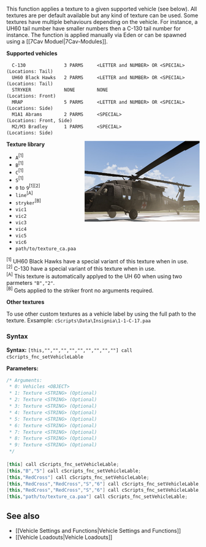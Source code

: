 This function applies a texture to a given supported vehicle (see below). All textures are per default available but any kind of texture can be used. Some textures have multiple behaviours depending on the vehicle. For instance, a UH60 tail number have smaller numbers then a C-130 tail number for instance.
The function is applied manually via Eden or can be spawned using a [[7Cav Moduel|7Cav-Modules]].

**Supported vehicles**
```
  C-130              3 PARMS     <LETTER and NUMBER> OR <SPECIAL>    (Locations: Tail)
  UH60 Black Hawks   2 PARMS     <LETTER and NUMBER> OR <SPECIAL>    (Locations: Tail)
  STRYKER            NONE        NONE                                (Locations: Front)
  MRAP               5 PARMS     <LETTER and NUMBER> OR <SPECIAL>    (Locations: Side)
  M1A1 Abrams        2 PARMS     <SPECIAL>                           (Locations: Front, Side)
  M2/M3 Bradley      1 PARMS     <SPECIAL>                           (Locations: Side)
```
**Texture library**
<img align="right" width="300" height="210" src="https://github.com/7Cav/cScripts/blob/main/resourses/wikigfx/Texture_Lable.png">
- `A`<sup>[1]</sup>
- `B`<sup>[1]</sup> 
- `C`<sup>[1]</sup>
- `S`<sup>[1]</sup> 
- `0` to `9`<sup>[1]</sup><sup>[2]</sup>
- `line`<sup>[A]</sup> 
- `stryker`<sup>[B]</sup> 
- `vic1` 
- `vic2` 
- `vic3` 
- `vic4` 
- `vic5` 
- `vic6`
- `path/to/texture_ca.paa`

<sup>[1]</sup> UH60 Black Hawks have a special variant of this texture when in use. <br>
<sup>[2]</sup> C-130 have a special variant of this texture when in use. <br>
<sup>[A]</sup> This texture is automatically applyed to the UH 60 when using two parmeters `"B","2"`. <br>
<sup>[B]</sup> Gets applied to the striker front no arguments required. <br>

**Other textures**

To use other custom textures as a vehicle label by using the full path to the texture. Exsample: `cScripts\Data\Insignia\1-1-C-17.paa`

### Syntax
**Syntax:** `[this,"","","","","","","","",""] call cScripts_fnc_setVehicleLable`

**Parameters:**
```cpp
/* Arguments:
 * 0: Vehicles <OBJECT>
 * 1: Texture <STRING> (Optional)
 * 2: Texture <STRING> (Optional)
 * 3: Texture <STRING> (Optional)
 * 4: Texture <STRING> (Optional)
 * 5: Texture <STRING> (Optional)
 * 6: Texture <STRING> (Optional)
 * 7: Texture <STRING> (Optional)
 * 8: Texture <STRING> (Optional)
 * 9: Texture <STRING> (Optional)
 */

[this] call cScripts_fnc_setVehicleLable;
[this,"B","5"] call cScripts_fnc_setVehicleLable;
[this,"RedCross"] call cScripts_fnc_setVehicleLable;
[this,"RedCross","RedCross","S","6"] call cScripts_fnc_setVehicleLable;
[this,"RedCross","RedCross","S","6"] call cScripts_fnc_setVehicleLable;
[this,"path/to/texture_ca.paa"] call cScripts_fnc_setVehicleLable;
```

## See also
* [[Vehicle Settings and Functions|Vehicle Settings and Functions]] 
* [[Vehicle Loadouts|Vehicle Loadouts]] 